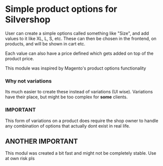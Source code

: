 # Simple product options for Silvershop
User can create a simple options called something like "Size", and add values to it like XL, L, S, etc. These can then be chosen in the frontend, on products, and will be shown in cart etc.

Each value can also have a price defined which gets added on top of the product price.


This module was inspired by Magento's product options functionality

### Why not variations ###
Its much easier to create these instead of variations (UI wise). Variations have their place, but might be too complex for **some** clients.

### IMPORTANT ###
This form of variations on a product does require the shop owner to handle any combination of options that actually dont exist in real life.

## ANOTHER IMPORTANT ###
This modul was created a bit fast and might not be completely stable. Use at own risk pls